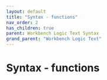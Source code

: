 ```yaml
---
layout: default
title: "Syntax - functions"
nav_order: 2
has_children: true
parent: Workbench Logic Text Syntax
grand_parent: "Workbench Logic Text"
---
```

# Syntax - functions

